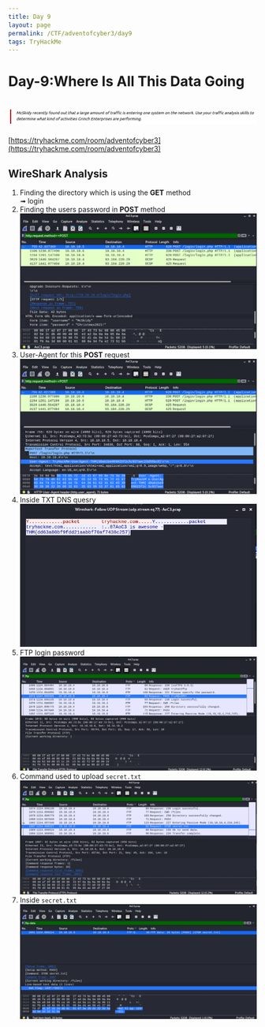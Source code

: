 ```yaml
---
title: Day 9
layout: page
permalink: /CTF/adventofcyber3/day9
tags: TryHackMe
---
```


# Day-9:Where Is All This Data Going
# ![front](/images/aoc3/d9/front.png)
[https://tryhackme.com/room/adventofcyber3](https://tryhackme.com/room/adventofcyber3)


## WireShark Analysis
1. Finding the directory which is using the **GET** method<br>
➟ login
2. Finding the users password in **POST** method<br>
![user_passwd](/images/aoc3/d9/post_passwd.png)
3. User-Agent for this **POST** request<br>
![user_agent](/images/aoc3/d9/user_agent.png)
4. Inside TXT DNS quesry<br>
![dns](/images/aoc3/d9/dns.png)
5. FTP login password<br>
![ftp](/images/aoc3/d9/ftp.png)
6. Command used to upload `secret.txt`<br>
![secret](/images/aoc3/d9/secret.png)
7. Inside `secret.txt`<br>
![inside](/images/aoc3/d9/inside.png)